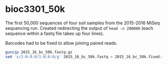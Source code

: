 # bioc3301_50k

The first 50,000 sequences of four soil samples from the 2015-2016 MiSeq sequencing run. Created redirecting the output of `head -n 200000` (each sequence within a fastq file takes up four lines).

Barcodes had to be fixed to allow joining paired reads.
```bash
gunzip 2015_16_bc_50k.fastq.gz
sed 's/2:N:0:0/1:N:0:0/g' 2015_16_bc_50k.fastq > 2015_16_bc_50k.fixed.fastq
```